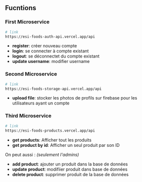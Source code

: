 ## Fucntions

### First Microservice

```bash
# link
https://esi-foods-auth-api.vercel.app/api

```

- **register**: créer nouveau compte
- **login**: se connecter à compte existant
- **logout**: se déconnectet du compte existant
- **update username**: modifier username

### Second Microservice

```bash
# link
https://esi-foods-storage-api.vercel.app/api

```

- **upload file**: stocker les photos de profils sur firebase pour les utilisateurs ayant un compte

### Third Microservice

```bash
# link
https://esi-foods-products.vercel.app/api

```

- **get products**: Afficher tout les produits
- **get product by id**: Afficher un seul produit par son ID

On peut aussi : _(seulement l'admins)_

- **add product**: ajouter un produit dans la base de données
- **update product**: modifiier produit dans base de données 
- **delete product**: supprimer produit de la base de données

